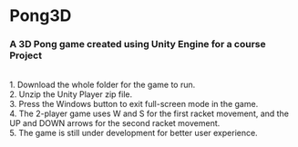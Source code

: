# Pong3D
<h3>A 3D Pong game created using Unity Engine for a course Project </h3> <br>
1. Download the whole folder for the game to run. <br>
2. Unzip the Unity Player zip file. <br>
3. Press the Windows button to exit full-screen mode in the game. <br>
4. The 2-player game uses W and S for the first racket movement, and the UP and DOWN arrows for the second racket movement. <br>
5. The game is still under development for better user experience. <br>

